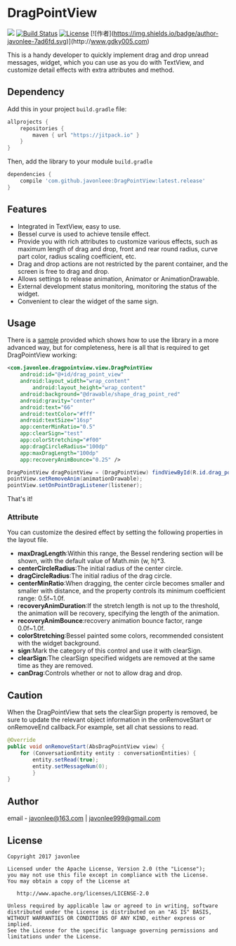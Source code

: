 # DragPointView

[![](https://jitpack.io/v/javonleee/DragPointView.svg)](https://jitpack.io/#javonleee/DragPointView) [![Build Status](https://travis-ci.org/javonleee/DragPointView.svg?branch=master)](https://travis-ci.org/javonleee/DragPointView) [![License](https://img.shields.io/badge/license-Apache%202-4EB1BA.svg)](https://www.apache.org/licenses/LICENSE-2.0.html) [![作者\](https://img.shields.io/badge/author-javonlee-7ad6fd.svg)\](http:\//www.gdky005.com)

This is a handy developer to quickly implement drag and drop unread messages, widget, which you can use as you do with TextView, and customize detail effects with extra attributes and method.

## Dependency

Add this in your project `build.gradle` file:

```gradle
allprojects {
    repositories {
        maven { url "https://jitpack.io" }
    }
}
```

Then, add the library to your module `build.gradle`
```gradle
dependencies {
    compile 'com.github.javonleee:DragPointView:latest.release'
}
```

## Features
- Integrated in TextView, easy to use.
- Bessel curve is used to achieve tensile effect.
- Provide you with rich attributes to customize various effects, such as maximum length of drag and drop, front and rear round radius, curve part color, radius scaling coefficient, etc.
- Drag and drop actions are not restricted by the parent container, and the screen is free to drag and drop.
- Allows settings to release animation, Animator or AnimationDrawable.
- External development status monitoring, monitoring the status of the widget.
- Convenient to clear the widget of the same sign.

## Usage
There is a [sample](https://github.com/javonleee/DragPointView/tree/master/sample) provided which shows how to use the library in a more advanced way, but for completeness, here is all that is required to get DragPointView working:
```xml
<com.javonlee.dragpointview.view.DragPointView
	android:id="@+id/drag_point_view"
	android:layout_width="wrap_content"
        android:layout_height="wrap_content"
	android:background="@drawable/shape_drag_point_red"
	android:gravity="center"
	android:text="66"
	android:textColor="#fff"
	android:textSize="16sp"
	app:centerMinRatio="0.5"
	app:clearSign="test"
	app:colorStretching="#f00"
	app:dragCircleRadius="100dp"
	app:maxDragLength="100dp"
	app:recoveryAnimBounce="0.25" />
```
```java
DragPointView dragPointView = (DragPointView) findViewById(R.id.drag_point_view);
pointView.setRemoveAnim(animationDrawable);
pointView.setOnPointDragListener(listener);
```
That's it!

### Attribute
You can customize the desired effect by setting the following properties in the layout file.
- **maxDragLength**:Within this range, the Bessel rendering section will be shown, with the default value of Math.min (w, h)*3.
- **centerCircleRadius**:The initial radius of the center circle.
- **dragCircleRadius**:The initial radius of the drag circle.
- **centerMinRatio**:When dragging, the center circle becomes smaller and smaller with distance, and the property controls its minimum coefficient range: 0.5f~1.0f.
- r**ecoveryAnimDuration**:If the stretch length is not up to the threshold, the animation will be recovery, specifying the length of the animation.
- **recoveryAnimBounce**:recovery animation bounce factor, range 0.0f~1.0f.
- **colorStretching**:Bessel painted some colors, recommended consistent with the widget background.
- **sign**:Mark the category of this control and use it with clearSign.
- **clearSign**:The clearSign specified widgets are removed at the same time as they are removed.
- **canDrag**:Controls whether or not to allow drag and drop.


## Caution
When the DragPointView that sets the clearSign property is removed, be sure to update the relevant object information in the onRemoveStart or onRemoveEnd callback.For example, set all chat sessions to read.
```java
@Override
public void onRemoveStart(AbsDragPointView view) {
	for (ConversationEntity entity : conversationEntities) {
		entity.setRead(true);
		entity.setMessageNum(0);
        }
}
```


Author
------
email - javonlee@163.com | javonlee999@gmail.com


License
--------

    Copyright 2017 javonlee

    Licensed under the Apache License, Version 2.0 (the "License");
    you may not use this file except in compliance with the License.
    You may obtain a copy of the License at

       http://www.apache.org/licenses/LICENSE-2.0

    Unless required by applicable law or agreed to in writing, software
    distributed under the License is distributed on an "AS IS" BASIS,
    WITHOUT WARRANTIES OR CONDITIONS OF ANY KIND, either express or implied.
    See the License for the specific language governing permissions and
    limitations under the License.
